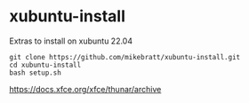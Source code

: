 # xubuntu-install

Extras to install on xubuntu 22.04

```
git clone https://github.com/mikebratt/xubuntu-install.git
cd xubuntu-install
bash setup.sh
```



https://docs.xfce.org/xfce/thunar/archive
